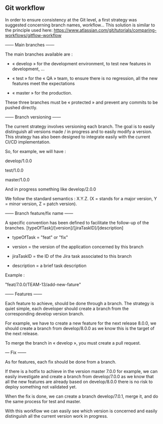 ## Git workflow

In order to ensure consistency at the Git level, a first strategy was suggested concerning branch names, workflow… This solution is similar to the principle used here: https://www.atlassian.com/git/tutorials/comparing-workflows/gitflow-workflow

—— Main branches ——

The main branches available are :

- « develop » for the development environment, to test new features in development, …

- « test » for the « QA » team, to ensure there is no regression, all the new features meet the expectations

- « master » for the production.

These three branches must be « protected » and prevent any commits to be pushed directly.

—— Branch versioning ——

The current strategy involves versioning each branch. The goal is to easily distinguish all versions made / in progress and to easily modify a version. This strategy has also been designed to integrate easily with the current CI/CD implementation.

So, for example, we will have :

develop/1.0.0

test/1.0.0

master/1.0.0

And in progress something like develop/2.0.0

We follow the standard semantics : X.Y.Z. (X = stands for a major version, Y = minor version, Z = patch version).

—— Branch feature/fix name ——

A specific convention has been defined to facilitate the follow-up of the branches.
[typeOfTask]/[version]/[jiraTaskID]/[description]

- typeOfTask = "feat" or "fix"

- version = the version of the application concerned by this branch

- jiraTaskID = the ID of the Jira task associated to this branch

- description = a brief task description

Example :

"feat/7.0.0/TEAM-13/add-new-fature"

—— Features ——

Each feature to achieve, should be done through a branch. The strategy is quiet simple, each developer should create a branch from the corresponding develop version branch.

For example, we have to create a new feature for the next release 8.0.0, we should create a branch from develop/8.0.0 as we know this is the target of the next release.

To merge the branch in « develop », you must create a pull request.

— Fix ——

As for features, each fix should be done from a branch.

If there is a hotfix to achieve in the version master 7.0.0 for example, we can easily investigate and create a branch from develop/7.0.0 as we know that all the new features are already based on develop/8.0.0 there is no risk to deploy something not validated yet.

When the fix is done, we can create a branch develop/7.0.1, merge it, and do the same process for test and master.

With this workflow we can easily see which version is concerned and easily distinguish all the current version work in progress.
